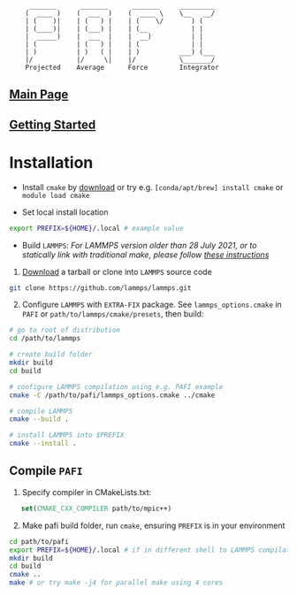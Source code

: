          _______      _______      _______     _________
        (  ____ )    (  ___  )    (  ____ \    \__   __/
        | (    )|    | (   ) |    | (    \/       ) (
        | (____)|    | (___) |    | (__           | |
        |  _____)    |  ___  |    |  __)          | |
        | (          | (   ) |    | (             | |
        | )          | )   ( |    | )          ___) (___
        |/           |/     \|    |/           \_______/
        Projected    Average      Force        Integrator

## [Main Page](README.md)

## [Getting Started](TUTORIAL.md)

# Installation

- Install `cmake` by [download](https://cmake.org/download/) or try e.g.
`[conda/apt/brew] install cmake` or `module load cmake`

- Set local install location
```bash
export PREFIX=${HOME}/.local # example value
```
- Build `LAMMPS`:
*For LAMMPS version older than 28 July 2021, or to statically link with traditional make, please follow [these instructions](STATIC_MAKE.md)*

1. [Download](https://lammps.sandia.gov/download.html) a tarball or clone into `LAMMPS` source code
```bash
git clone https://github.com/lammps/lammps.git
```
2. Configure `LAMMPS` with `EXTRA-FIX` package. See `lammps_options.cmake` in `PAFI` or `path/to/lammps/cmake/presets`, then build:
```bash
# go to root of distribution
cd /path/to/lammps

# create build folder
mkdir build
cd build

# configure LAMMPS compilation using e.g. PAFI example
cmake -C /path/to/pafi/lammps_options.cmake ../cmake

# compile LAMMPS
cmake --build .

# install LAMMPS into $PREFIX
cmake --install .
```

## Compile `PAFI`

1. Specify compiler in CMakeLists.txt:
```cmake
   set(CMAKE_CXX_COMPILER path/to/mpic++)
```

2. Make pafi build folder, run `cmake`, ensuring `PREFIX` is in your environment
```bash
cd path/to/pafi
export PREFIX=${HOME}/.local # if in different shell to LAMMPS compilation
mkdir build
cd build
cmake ..
make # or try make -j4 for parallel make using 4 cores
```
